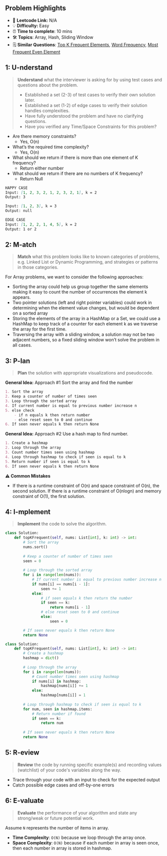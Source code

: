 ## Problem Highlights

* 🔗 **Leetcode Link:** N/A
* 💡 **Difficulty:** Easy
* ⏰ **Time to complete**: 10 mins
* 🛠️ **Topics**: Array, Hash, Sliding Window 
* 🗒️  **Similar Questions**: [Top K Frequent Elements](https://leetcode.com/problems/top-k-frequent-elements/), [Word Frequency](https://leetcode.com/problems/word-frequency/), [Most Frequent Even Element](https://leetcode.com/problems/most-frequent-even-element/)
    
## 1: U-nderstand
 
> **Understand** what the interviewer is asking for by using test cases and questions about the problem.
> 
> - Established a set (2-3) of test cases to verify their own solution later.
> - Established a set (1-2) of edge cases to verify their solution handles complexities.
> - Have fully understood the problem and have no clarifying questions.
> - Have you verified any Time/Space Constraints for this problem?

- Are there memory constraints?
  - Yes, O(n)
- What’s the required time complexity?
  - Yes, O(n)
- What should we return if there is more than one element of K frequency?
  - Return either number
- What should we return if there are no numbers of K frequency?
  - Return Null
   
```markdown
HAPPY CASE
Input: [1, 2, 3, 2, 1, 2, 3, 2, 1], k = 2 
Output: 3

Input: [1, 2, 3], k = 3
Output: null

EDGE CASE
Input: [1, 2, 2, 1, 4, 5], k = 2
Output: 1 or 2 

```   
    
## 2: M-atch

<!-- See https://docs.google.com/document/d/1hYT1hoOJ6pFIt8A5q-PIZmYP7pB4WqlzyUJgFx9x2mY/edit#heading=h.ya2de4n4zsds for list of algorithms based on question type-->

> **Match** what this problem looks like to known categories of problems, e.g. Linked List or Dynamic Programming, and strategies or patterns in those categories.

For Array problems, we want to consider the following approaches:

- Sorting the array could help us group together the same elements making it easy to count the number of occurrences the element k appears.
- Two pointer solutions (left and right pointer variables) could work in determining when the element value changes, but would be dependent on a sorted array
- Storing the elements of the array in a HashMap or a Set, we could use a HashMap to keep track of a counter for each element k as we traverse the array for the first time.
- Traversing the array with a sliding window, a solution may not be two adjacent numbers, so a fixed sliding window won’t solve the problem in all cases.


## 3: P-lan

> **Plan** the solution with appropriate visualizations and pseudocode.

**General Idea:** Approach #1 Sort the array and find the number 

```markdown
1. Sort the array
2. Keep a counter of number of times seen
3. Loop through the sorted array
4. If current number is equal to previous number increase n
5. else check 
    - if n equals k then return number
    - else reset seen to 0 and continue
6. If seen never equals k then return None
```

**General Idea:** Approach #2 Use a hash map to find number. 

```markdown
1. Create a hashmap
2. Loop through the array 
3. Count number times seen using hashmap
4. Loop through hashmap to check if seen is equal to k
5. Return number if seen is equal to k 
6. If seen never equals k then return None
```

**⚠️ Common Mistakes**

* If there is a runtime constraint of O(n) and space constraint of O(n), the second solution. If there is a runtime constraint of O(nlogn) and memory constraint of O(1), the first solution.

## 4: I-mplement

> **Implement** the code to solve the algorithm.

```python
class Solution:
    def topKFrequent(self, nums: List[int], k: int) -> int:
        # Sort the array
        nums.sort()
        
        # Keep a counter of number of times seen
        seen = 0
        
        # Loop through the sorted array
        for i in range(len(nums)):
            # If current number is equal to previous number increase n
            if nums[i] == nums[i - 1]:
                seen += 1
            else:
                # if seen equals k then return the number
                if seen == k:
                    return nums[i - 1]
                # else reset seen to 0 and continue
                else:
                    seen = 0

        # If seen never equals k then return None
        return None
```
```python
class Solution:
    def topKFrequent(self, nums: List[int], k: int) -> int:
        # Create a hashmap
        hashmap = dict()
        
        # Loop through the array
        for i in range(len(nums)):
            # Count number times seen using hashmap
            if nums[i] in hashmap:
                hashmap[nums[i]] += 1
            else:
                hashmap[nums[i]] = 1
        
        # Loop through hashmap to check if seen is equal to k
        for num, seen in hashmap.items:
            # Return number if found
            if seen == k:
                return num
        
        # If seen never equals k then return None
        return None
```
    
## 5: R-eview

> **Review** the code by running specific example(s) and recording values (watchlist) of your code's variables along the way.

- Trace through your code with an input to check for the expected output
- Catch possible edge cases and off-by-one errors

## 6: E-valuate

> **Evaluate** the performance of your algorithm and state any strong/weak or future potential work.

Assume `N` represents the number of items in array.

* **Time Complexity**: `O(N)` because we loop through the array once.
* **Space Complexity**: `O(N)` because if each number in array is seen once, then each number in array is stored in hashmap.